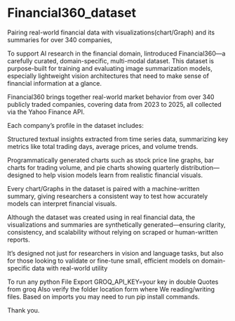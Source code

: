 # Financial360_dataset
Pairing real-world financial data with visualizations(chart/Graph) and its summaries  for over 340 companies,


To support AI research in the financial domain, Iintroduced Financial360—a carefully curated, domain-specific, multi-modal dataset. This dataset is purpose-built for training and evaluating image summarization models, especially lightweight vision architectures that need to make sense of financial information at a glance.

Financial360 brings together real-world market behavior from over 340 publicly traded companies, covering data from 2023 
to 2025, all collected via the Yahoo Finance API. 


Each company’s profile in the dataset includes:

Structured textual insights extracted from time series data, summarizing key metrics like total trading days, average prices, and volume trends.

Programmatically generated charts such as stock price line graphs, bar charts for trading volume, and pie charts showing quarterly distribution—designed to help vision models learn from realistic financial visuals.

Every chart/Graphs in the dataset is paired with a machine-written summary, giving researchers a consistent way to test how accurately models can interpret financial visuals.

Although the dataset was created using in real financial data, the visualizations and summaries are synthetically generated—ensuring clarity, consistency, and scalability without relying on scraped or human-written reports. 

It’s designed not just for researchers in vision and language tasks, but also for those looking to validate or fine-tune small, efficient models on domain-specific data with real-world utility


To run any python File Export GROQ_API_KEY=your key in double Quotes from groq 
Also verify the folder location form where We reading/writing  files.
Based on imports you may need to run pip install commands.

Thank you.